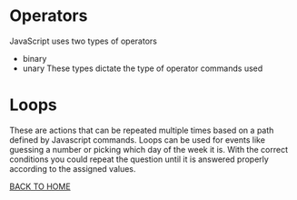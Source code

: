 # Operators
JavaScript uses two types of operators
* binary
* unary
These types dictate the type of operator commands used

# Loops

These are actions that can be repeated multiple times based on a path defined by Javascript commands. Loops can be used for events like guessing a number or picking which day of the week it is. With the correct conditions you could repeat the question until it is answered properly according to the assigned values.

[BACK TO HOME](https://folksmash.github.io/reading-notes/)